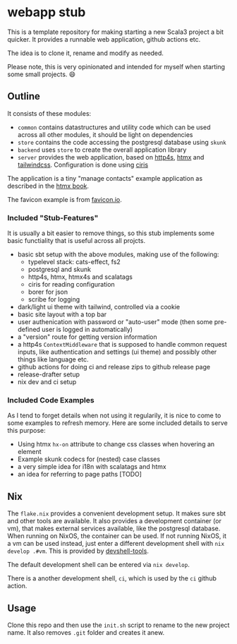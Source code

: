 # webapp stub

This is a template repository for making starting a new Scala3 project
a bit quicker. It provides a runnable web application, github actions
etc.

The idea is to clone it, rename and modify as needed.

Please note, this is very opinionated and intended for myself when
starting some small projects. :smile:

## Outline

It consists of these modules:

- `common` contains datastructures and utility code which can be used
  across all other modules, it should be light on dependencies
- `store` contains the code accessing the postgresql database using
  `skunk`
- `backend` uses `store` to create the overall application library
- `server` provides the web application, based on
  [http4s](https://http4s.org), [htmx](https://htmx.org) and
  [tailwindcss](https://tailwindcss.com/). Configuration is done using
  [ciris](https://cir.is/)

The application is a tiny "manage contacts" example application as
described in the [htmx book](https://hypermedia.systems/).

The favicon example is from [favicon.io](https://favicon.io).

### Included "Stub-Features"

It is usually a bit easier to remove things, so this stub implements
some basic functiality that is useful across all projcts.

- basic sbt setup with the above modules, making use of the following:
  - typelevel stack: cats-effect, fs2
  - postgresql and skunk
  - http4s, htmx, htmx4s and scalatags
  - ciris for reading configuration
  - borer for json
  - scribe for logging
- dark/light ui theme with tailwind, controlled via a cookie
- basic site layout with a top bar
- user authenication with password or "auto-user" mode (then some
  pre-defined user is logged in automatically)
- a "version" route for getting version information
- a http4s `ContextMiddleware` that is supposed to handle common
  request inputs, like authentication and settings (ui theme) and
  possibly other things like language etc.
- github actions for doing ci and release zips to github release page
- release-drafter setup
- nix dev and ci setup

### Included Code Examples

As I tend to forget details when not using it regularily, it is nice
to come to some examples to refresh memory. Here are some included
details to serve this purpose:

- Using htmx `hx-on` attribute to change css classes when hovering an element
- Example skunk codecs for (nested) case classes
- a very simple idea for i18n with scalatags and htmx
- an idea for referring to page paths [TODO]

## Nix

The `flake.nix` provides a convenient development setup. It makes sure
sbt and other tools are available. It also provides a development
container (or vm), that makes external services available, like the
postgresql database. When running on NixOS, the container can be used.
If not running NixOS, it a vm can be used instead, just enter a
different development shell with `nix develop .#vm`. This is provided
by [devshell-tools](https://github.com/eikek/devshell-tools).

The default development shell can be entered via `nix develop`.

There is a another development shell, `ci`, which is used by the `ci`
github action.


## Usage

Clone this repo and then use the `init.sh` script to rename to the new
project name. It also removes `.git` folder and creates it anew.
